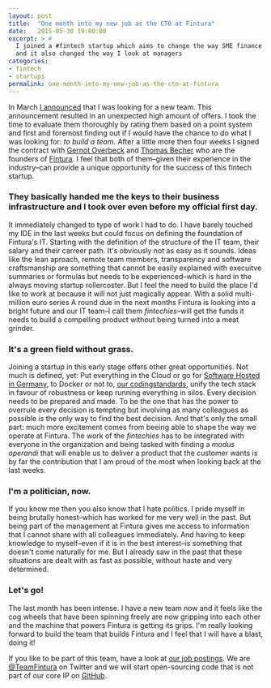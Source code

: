 ```yaml
---
layout: post
title:  "One month into my new job as the CTO at Fintura"
date:   2015-05-30 19:00:00
excerpt: > #
  I joined a #fintech startup which aims to change the way SME finance their investments
  and it also changed the way I look at managers
categories:
- fintech
- startups
permalink: one-month-into-my-new-job-as-the-cto-at-fintura
---
```


In March [I announced](/leaving-dothiv/) that I was looking for a new team. This announcement resulted in an unexpected high amount of offers. I took the time to evaluate them thoroughly by rating them based on a point system and first and foremost finding out if I would have the chance to do what I was looking for: *to build a team*. After a little more then four weeks I signed the contract with [Gernot Overbeck](https://www.xing.com/profile/GernotA_Overbeck) and [Thomas Becher](https://www.xing.com/profile/Thomas_Becher4) who are the founders of [Fintura](https://fintura.de/). I feel that both of them–given their experience in the industry–can provide a unique opportunity for the success of this fintech startup. 

### They basically handed me the keys to their business infrastructure and I took over even before my official first day.

It immediately changed to type of work I had to do. I have barely touched my IDE in the last weeks but could focus on defining the foundation of Fintura's IT. Starting with the definition of the structure of the IT team, their salary and their carreer path. It's obviously not as easy as it sounds. Ideas like the lean aproach, remote team members, transparency and software craftsmanship are something that cannot be easily explained with execuitve summaries or formulas but needs to be experienced–which is hard in the always moving startup rollercoster. But I feel the need to build the place I'd like to work at because it will not just magically appear. With a solid multi-million euro series A round due in the next months Fintura is looking into a bright future and our IT team–I call them *fintechies*–will get the funds it needs to build a compelling product without being turned into a meat grinder.

### It's a green field without grass.

Joining a startup in this early stage offers other great opportunities. Not much is defined, yet: Put everything in the Cloud or go for [Software Hosted in Germany](http://www.software-made-in-germany.org/software-hosted-in-germany/), to Docker or not to, [our codingstandards](https://github.com/fintura/codingstandards), unify the tech stack in favour of robustness or keep running everything in silos. Every decision needs to be prepared and made. To be the one that has the power to overrule every decision is tempting but involving as many colleagues as possible is the only way to find the best decision. And that's only the small part: much more excitement comes from beeing able to shape the way we operate at Fintura. The work of the *fintechies* has to be integrated with everyone in the organization and being tasked with finding a *modus operandi* that will enable us to deliver a product that the customer wants is by far the contribution that I am proud of the most when looking back at the last weeks.

### I'm a politician, now.

If you know me then you also know that I hate politics. I pride myself in being brutally honest–which has worked for me very well in the past. But being part of the management at Fintura gives me access to information that I cannot share with all colleagues immediately. And having to keep knowledge to myself–even if it is in the best interest–is something that doesn't come naturally for me. But I already saw in the past that these situations are dealt with as fast as possible, without haste and very determined.

### Let's go!

The last month has been intense. I have a new team now and it feels like the cog wheels that have been spinning freely are now gripping into each other and the machine that powers Fintura is getting its grips. I'm really looking forward to build the team that builds Fintura and I feel that I will have a blast, doing it!

If you like to be part of this team, have a look at [our job postings](https://angel.co/fintura/jobs). We are [@TeamFintura](https://twitter.com/teamfintura) on Twitter and we will start open-sourcing code that is not part of our core IP on [GitHub](https://github.com/fintura/).

